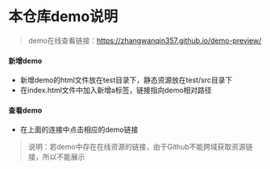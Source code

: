 # 本仓库demo说明
> demo在线查看链接：https://zhangwanqin357.github.io/demo-preview/

#### 新增demo
- 新增demo的html文件放在test目录下，静态资源放在test/src目录下
- 在index.html文件中加入新增a标签，链接指向demo相对路径

#### 查看demo
- 在上面的连接中点击相应的demo链接
> 说明：若demo中存在在线资源的链接，由于Github不能跨域获取资源链接，所以不能展示